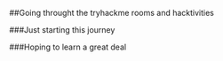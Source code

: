 ##Going throught the tryhackme rooms and hacktivities

###Just starting this journey

###Hoping to learn a great deal
